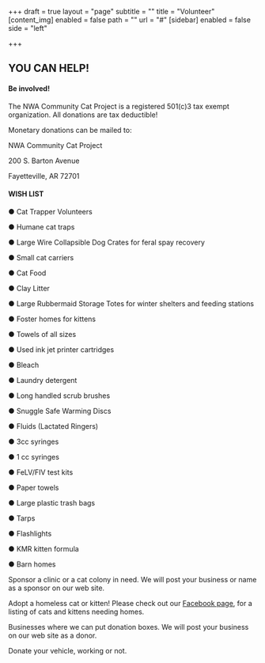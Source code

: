 +++
draft = true
layout = "page"
subtitle = ""
title = "Volunteer"
[content_img]
enabled = false
path = ""
url = "#"
[sidebar]
enabled = false
side = "left"

+++
## **YOU CAN HELP!**

#### **Be involved!**

The NWA Community Cat Project is a registered 501(c)3 tax exempt organization. All donations are tax deductible!

Monetary donations can be mailed to:

NWA Community Cat Project

200 S. Barton Avenue

Fayetteville, AR 72701

#### **WISH LIST**

● Cat Trapper Volunteers

● Humane cat traps

● Large Wire Collapsible Dog Crates for feral spay recovery

● Small cat carriers

● Cat Food

● Clay Litter

● Large Rubbermaid Storage Totes for winter shelters and feeding stations

● Foster homes for kittens

● Towels of all sizes

● Used ink jet printer cartridges

● Bleach

● Laundry detergent

● Long handled scrub brushes

● Snuggle Safe Warming Discs

● Fluids (Lactated Ringers)

● 3cc syringes

● 1 cc syringes

● FeLV/FIV test kits

● Paper towels

● Large plastic trash bags

● Tarps

● Flashlights

● KMR kitten formula

● Barn homes

Sponsor a clinic or a cat colony in need. We will post your business or name as a sponsor on our web site.

Adopt a homeless cat or kitten! Please check out our [Facebook page](https://www.facebook.com/nwacommunitycatproject/), for a listing of cats and kittens needing homes.

Businesses where we can put donation boxes. We will post your business on our web site as a donor.

Donate your vehicle, working or not.